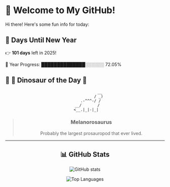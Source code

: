 # 🦖 Welcome to My GitHub!

Hi there! Here's some fun info for today:

## 📅 Days Until New Year
👉 **101 days** left in 2025!

📅 Year Progress: ██████████████░░░░░░ 72.05%

## 🌟 🦕 Dinosaur of the Day 🌟

<div align="center">

```text
             __
            / _)
     .-^^^-/ /
  __/       /
 <__.|_|-|_|
```

> ### **Melanorosaurus**
> Probably the largest prosauropod that ever lived.

---

## 📊 GitHub Stats
![GitHub stats](https://github-readme-stats.vercel.app/api?username=MAadinP&show_icons=true&theme=tokyonight)

![Top Languages](https://github-readme-stats.vercel.app/api/top-langs/?username=MAadinP&layout=compact&theme=tokyonight&cache_seconds=1)


</div>